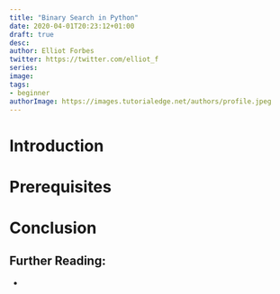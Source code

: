 ```yaml
---
title: "Binary Search in Python"
date: 2020-04-01T20:23:12+01:00
draft: true
desc: 
author: Elliot Forbes
twitter: https://twitter.com/elliot_f
series: 
image: 
tags:
- beginner
authorImage: https://images.tutorialedge.net/authors/profile.jpeg
---
```


# Introduction

# Prerequisites

# Conclusion

## Further Reading:

* []()